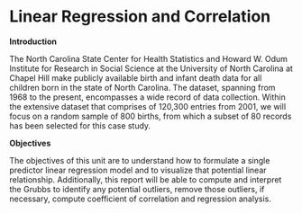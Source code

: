 # Linear Regression and Correlation

**Introduction**

The North Carolina State Center for Health Statistics and Howard W. Odum Institute for Research in Social Science at the University of North Carolina at Chapel Hill make publicly available birth and infant death data for all children born in the state of North Carolina. The dataset, spanning from 1968 to the present, encompasses a wide record of data collection. Within the extensive dataset that comprises of 120,300 entries from 2001, we will focus on a random sample of 800 births, from which a subset of 80 records has been selected for this case study.

**Objectives**

The objectives of this unit are to understand how to formulate a single predictor linear regression model and to visualize that potential linear relationship. Additionally, this report will be able to compute and interpret the Grubbs to identify any potential outliers, remove those outliers, if necessary, compute coefficient of correlation and regression analysis.


